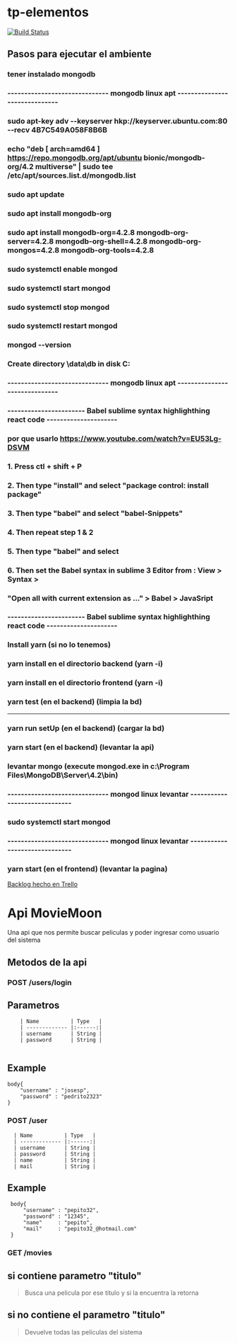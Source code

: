 # tp-elementos
[![Build Status](https://travis-ci.com/miguelEq/tp-elementos.svg?branch=master)](https://travis-ci.com/miguelEq/tp-elementos)

## Pasos para ejecutar el ambiente
### tener instalado mongodb

###			------------------------------		mongodb 	linux	apt 	------------------------------

###			sudo apt-key adv --keyserver hkp://keyserver.ubuntu.com:80 --recv 4B7C549A058F8B6B
###			echo "deb [ arch=amd64 ] https://repo.mongodb.org/apt/ubuntu bionic/mongodb-org/4.2 multiverse" | sudo tee /etc/apt/sources.list.d/mongodb.list

###			sudo apt update
###			sudo apt install mongodb-org

###			sudo apt install mongodb-org=4.2.8 mongodb-org-server=4.2.8 mongodb-org-shell=4.2.8 mongodb-org-mongos=4.2.8 mongodb-org-tools=4.2.8

###			sudo systemctl enable mongod
###			sudo systemctl start mongod
###			sudo systemctl stop mongod
###			sudo systemctl restart mongod

###			mongod --version

###			Create directory \data\db in disk C:

###			------------------------------		mongodb 	linux	apt 	------------------------------

###			-----------------------		Babel 	sublime	syntax	highlighthing	react code 	---------------------

###			por que usarlo https://www.youtube.com/watch?v=EU53Lg-DSVM

###			1. Press ctl + shift + P
###			2. Then type "install" and select "package control: install package"
###			3. Then type "babel" and select "babel-Snippets"
###			4. Then repeat step 1 & 2
###			5. Then type "babel" and select
###			6. Then set the Babel syntax in sublime 3 Editor from : View > Syntax >
###				"Open all with current extension as ..." > Babel > JavaSript

###			-----------------------		Babel 	sublime	syntax	highlighthing	react code 	---------------------

### Install yarn (si no lo tenemos)

### yarn install en el directorio backend	(yarn -i)
### yarn install en el directorio frontend	(yarn -i)

### yarn test (en el backend) (limpia la bd)
--------------------------
### yarn run setUp (en el backend) (cargar la bd)

### yarn start (en el backend) (levantar la api)

### levantar mongo	(execute mongod.exe in c:\Program Files\MongoDB\Server\4.2\bin)

###			------------------------------		mongod 	linux	levantar 	------------------------------

###			sudo systemctl start mongod

###			------------------------------		mongod 	linux	levantar 	------------------------------

### yarn start (en el frontend) (levantar la pagina)
[Backlog hecho en Trello](https://trello.com/b/O7zFi1hu/backlog)
# Api MovieMoon
 Una api que nos permite buscar peliculas y poder ingresar como usuario del sistema

## Metodos de la api

### POST /users/login
   ## Parametros

```
	| Name          | Type   | 
	| ------------- |:------:| 
	| username      | String | 
	| password      | String | 
	
``` 

## Example
```
body{
	"username" : "josesp",
	"password" : "pedrito2323"
}
```

### POST /user
 
  ```
	| Name          | Type   | 
	| ------------- |:------:| 
	| username      | String | 
	| password      | String | 
	| name          | String |
	| mail          | String |

  ``` 

## Example 
   ```
    body{
    	"username" : "pepito32",
    	"password" : "12345",
    	"name"     : "pepito",
    	"mail"     : "pepito32_@hotmail.com"
    }
   ```

### GET /movies

## si contiene parametro "titulo"
   >Busca una pelicula por ese titulo y si la encuentra la retorna   
## si no contiene el parametro "titulo"
   >Devuelve todas las peliculas del sistema
